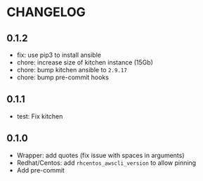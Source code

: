 # CHANGELOG

## 0.1.2

* fix: use pip3 to install ansible
* chore: increase size of kitchen instance (15Gb)
* chore: bump kitchen ansible to `2.9.17`
* chore: bump pre-commit hooks

## 0.1.1

* test: Fix kitchen

## 0.1.0

* Wrapper: add quotes (fix issue with spaces in arguments)
* Redhat/Centos: add `rhcentos_awscli_version` to allow pinning
* Add pre-commit
